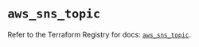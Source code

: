 # `aws_sns_topic`

Refer to the Terraform Registry for docs: [`aws_sns_topic`](https://registry.terraform.io/providers/hashicorp/aws/4.54.0/docs/resources/sns_topic).

